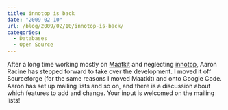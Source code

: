 ```yaml
---
title: innotop is back
date: "2009-02-10"
url: /blog/2009/02/10/innotop-is-back/
categories:
  - Databases
  - Open Source
---
```

After a long time working mostly on [Maatkit](http://www.maatkit.org/) and neglecting [innotop](http://code.google.com/p/innotop), Aaron Racine has stepped forward to take over the development. I moved it off Sourceforge (for the same reasons I moved Maatkit) and onto Google Code. Aaron has set up mailing lists and so on, and there is a discussion about which features to add and change. Your input is welcomed on the mailing lists!



